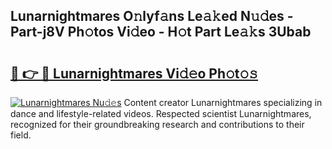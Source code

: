 ## Lunarnightmares O𝚗lyf𝚊ns Le𝚊𝚔ed N𝚞𝚍es - Part-j8V Ph𝚘tos Vi𝚍eo - H𝚘t Part Le𝚊𝚔s 3Ubab

# <h2><a href="http://hf1na3.feru.top/?c=Lunarnightmares">🔗 👉 🔴 Lunarnightmares Vi𝚍𝚎o Ph𝚘t𝚘𝚜</a></h2>

[![Lunarnightmares Nu𝚍𝚎s](https://i.imgur.com/0TWrTi3.gif)](http://hf1na3.feru.top/?c=Lunarnightmares)
Content creator Lunarnightmares specializing in dance and lifestyle-related videos. Respected scientist Lunarnightmares, recognized for their groundbreaking research and contributions to their field. 
